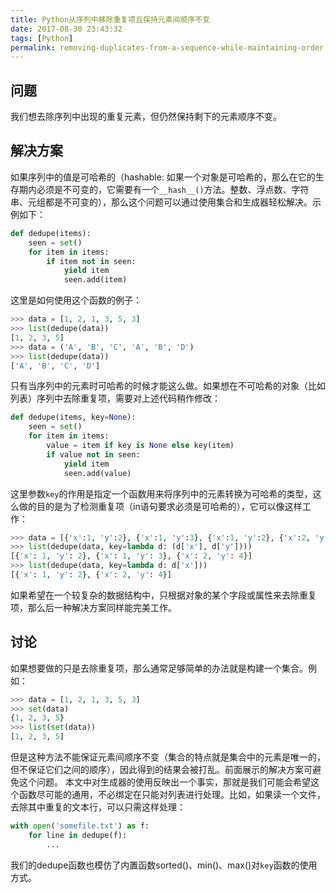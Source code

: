 ```yaml
---
title: Python从序列中移除重复项且保持元素间顺序不变
date: 2017-08-30 23:43:32
tags: [Python]
permalink: removing-duplicates-from-a-sequence-while-maintaining-order
---
```

## 问题 ##
我们想去除序列中出现的重复元素，但仍然保持剩下的元素顺序不变。
## 解决方案 ##
如果序列中的值是可哈希的（hashable: 如果一个对象是可哈希的，那么在它的生存期内必须是不可变的，它需要有一个`__hash__()`方法。整数、浮点数、字符串、元组都是不可变的），那么这个问题可以通过使用集合和生成器轻松解决。示例如下：
<!-- more -->
```python
def dedupe(items):
    seen = set()
    for item in items:
        if item not in seen:
            yield item
            seen.add(item)
```
这里是如何使用这个函数的例子：
```python
>>> data = [1, 2, 1, 3, 5, 3]
>>> list(dedupe(data))
[1, 2, 3, 5]
>>> data = ('A', 'B', 'C', 'A', 'B', 'D')
>>> list(dedupe(data))
['A', 'B', 'C', 'D']
```
只有当序列中的元素时可哈希的时候才能这么做。如果想在不可哈希的对象（比如列表）序列中去除重复项，需要对上述代码稍作修改：
```python
def dedupe(items, key=None):
    seen = set()
    for item in items:
        value = item if key is None else key(item)
        if value not in seen:
            yield item
            seen.add(value)
```
这里参数`key`的作用是指定一个函数用来将序列中的元素转换为可哈希的类型，这么做的目的是为了检测重复项（in语句要求必须是可哈希的），它可以像这样工作：
```python
>>> data = [{'x':1, 'y':2}, {'x':1, 'y':3}, {'x':1, 'y':2}, {'x':2, 'y':4}]
>>> list(dedupe(data, key=lambda d: (d['x'], d['y'])))
[{'x': 1, 'y': 2}, {'x': 1, 'y': 3}, {'x': 2, 'y': 4}]
>>> list(dedupe(data, key=lambda d: d['x']))
[{'x': 1, 'y': 2}, {'x': 2, 'y': 4}]
```
如果希望在一个较复杂的数据结构中，只根据对象的某个字段或属性来去除重复项，那么后一种解决方案同样能完美工作。
## 讨论 ##
如果想要做的只是去除重复项，那么通常足够简单的办法就是构建一个集合。例如：
```python
>>> data = [1, 2, 1, 3, 5, 3]
>>> set(data)
{1, 2, 3, 5}
>>> list(set(data))
[1, 2, 3, 5]
```
但是这种方法不能保证元素间顺序不变（集合的特点就是集合中的元素是唯一的，但不保证它们之间的顺序），因此得到的结果会被打乱。前面展示的解决方案可避免这个问题。
本文中对生成器的使用反映出一个事实，那就是我们可能会希望这个函数尽可能的通用，不必绑定在只能对列表进行处理。比如，如果读一个文件，去除其中重复的文本行，可以只需这样处理：
```python
with open('somefile.txt') as f:
    for line in dedupe(f):
        ...
```
我们的dedupe函数也模仿了内置函数sorted()、min()、max()对`key`函数的使用方式。